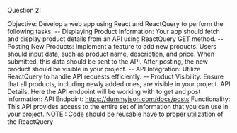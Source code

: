 Question 2:

Objective: Develop a web app using React and ReactQuery to perform the following tasks:
 -- Displaying Product Information: Your app should fetch and display product details from an API
     using ReactQuery GET method.
 -- Posting New Products: Implement a feature to add new products. Users should input data, such as
    product name, description, and price. When submitted, this data should be sent to the API. After
    posting, the new product should be visible in your project.
 -- API Integration: Utilize ReactQuery to handle API requests efficiently.
 -- Product Visibility: Ensure that all products, including newly added ones, are visible in your project.
    API Details: Here the API endpoint will be working with to get and post information:
     API Endpoint: https://dummyjson.com/docs/posts
     Functionality: This API provides access to the entire set of information that you can use in your
     project.
     NOTE : Code should be reusable have to proper utilization of the ReactQuery